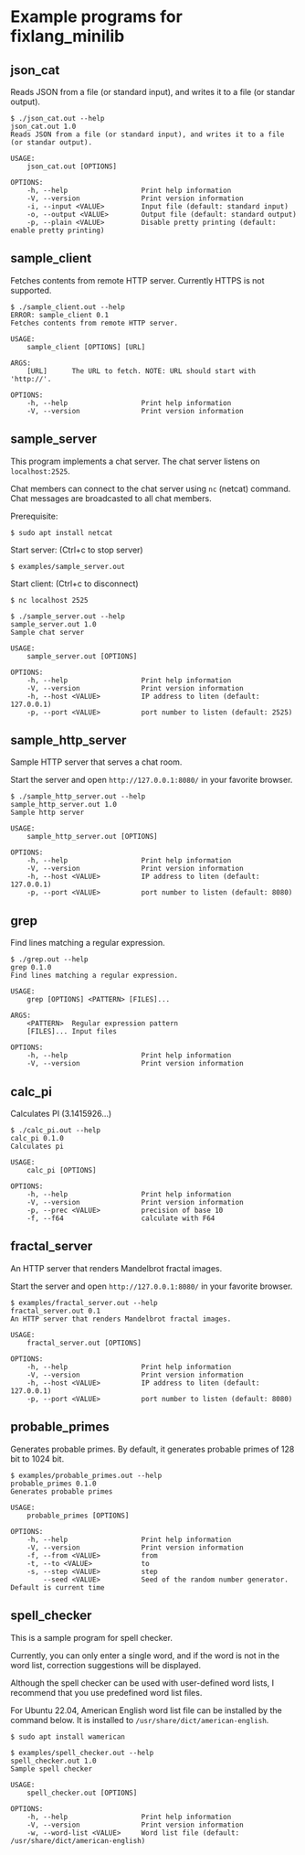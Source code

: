 # Example programs for fixlang_minilib


## json_cat

Reads JSON from a file (or standard input), and writes it to a file (or standar output).

```
$ ./json_cat.out --help
json_cat.out 1.0
Reads JSON from a file (or standard input), and writes it to a file (or standar output).

USAGE:
    json_cat.out [OPTIONS]

OPTIONS:
    -h, --help                  Print help information
    -V, --version               Print version information
    -i, --input <VALUE>         Input file (default: standard input)
    -o, --output <VALUE>        Output file (default: standard output)
    -p, --plain <VALUE>         Disable pretty printing (default: enable pretty printing)
```

## sample_client

Fetches contents from remote HTTP server.
Currently HTTPS is not supported.

```
$ ./sample_client.out --help
ERROR: sample_client 0.1
Fetches contents from remote HTTP server.

USAGE:
    sample_client [OPTIONS] [URL]

ARGS:
    [URL]      The URL to fetch. NOTE: URL should start with 'http://'.

OPTIONS:
    -h, --help                  Print help information
    -V, --version               Print version information
```

## sample_server

This program implements a chat server.
The chat server listens on `localhost:2525`.

Chat members can connect to the chat server using `nc` (netcat) command.
Chat messages are broadcasted to all chat members.

Prerequisite:

`$ sudo apt install netcat`

Start server:  (Ctrl+c to stop server)

`$ examples/sample_server.out`

Start client:  (Ctrl+c to disconnect)

`$ nc localhost 2525`

```
$ ./sample_server.out --help
sample_server.out 1.0
Sample chat server

USAGE:
    sample_server.out [OPTIONS]

OPTIONS:
    -h, --help                  Print help information
    -V, --version               Print version information
    -h, --host <VALUE>          IP address to liten (default: 127.0.0.1)
    -p, --port <VALUE>          port number to listen (default: 2525)
```

## sample_http_server

Sample HTTP server that serves a chat room.

Start the server and open `http://127.0.0.1:8080/` in your favorite browser.

```
$ ./sample_http_server.out --help
sample_http_server.out 1.0
Sample http server

USAGE:
    sample_http_server.out [OPTIONS]

OPTIONS:
    -h, --help                  Print help information
    -V, --version               Print version information
    -h, --host <VALUE>          IP address to liten (default: 127.0.0.1)
    -p, --port <VALUE>          port number to listen (default: 8080)
```

## grep

Find lines matching a regular expression.

```
$ ./grep.out --help
grep 0.1.0
Find lines matching a regular expression.

USAGE:
    grep [OPTIONS] <PATTERN> [FILES]...

ARGS:
    <PATTERN>  Regular expression pattern
    [FILES]... Input files

OPTIONS:
    -h, --help                  Print help information
    -V, --version               Print version information
```

## calc_pi

Calculates PI (3.1415926...)

```
$ ./calc_pi.out --help
calc_pi 0.1.0
Calculates pi

USAGE:
    calc_pi [OPTIONS]

OPTIONS:
    -h, --help                  Print help information
    -V, --version               Print version information
    -p, --prec <VALUE>          precision of base 10
    -f, --f64                   calculate with F64
```

## fractal_server

An HTTP server that renders Mandelbrot fractal images.

Start the server and open `http://127.0.0.1:8080/` in your favorite browser.

```
$ examples/fractal_server.out --help
fractal_server.out 0.1
An HTTP server that renders Mandelbrot fractal images.

USAGE:
    fractal_server.out [OPTIONS]

OPTIONS:
    -h, --help                  Print help information
    -V, --version               Print version information
    -h, --host <VALUE>          IP address to liten (default: 127.0.0.1)
    -p, --port <VALUE>          port number to listen (default: 8080)
```

## probable_primes

Generates probable primes.
By default, it generates probable primes of 128 bit to 1024 bit.

```
$ examples/probable_primes.out --help
probable_primes 0.1.0
Generates probable primes

USAGE:
    probable_primes [OPTIONS]

OPTIONS:
    -h, --help                  Print help information
    -V, --version               Print version information
    -f, --from <VALUE>          from
    -t, --to <VALUE>            to
    -s, --step <VALUE>          step
        --seed <VALUE>          Seed of the random number generator. Default is current time
```

## spell_checker

This is a sample program for spell checker.

Currently, you can only enter a single word, and if the word is not in the word list,
correction suggestions will be displayed.

Although the spell checker can be used with user-defined word lists,
I recommend that you use predefined word list files.

For Ubuntu 22.04, American English word list file can be installed by the command below.
It is installed to `/usr/share/dict/american-english`.
```
$ sudo apt install wamerican
```

```
$ examples/spell_checker.out --help
spell_checker.out 1.0
Sample spell checker

USAGE:
    spell_checker.out [OPTIONS]

OPTIONS:
    -h, --help                  Print help information
    -V, --version               Print version information
    -w, --word-list <VALUE>     Word list file (default: /usr/share/dict/american-english)
```
